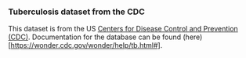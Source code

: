 ### Tuberculosis dataset from the CDC

This dataset is from the US [Centers for Disease Control and Prevention (CDC)](https://wonder.cdc.gov/tb-v2019.html). Documentation for the database can be found (here)[https://wonder.cdc.gov/wonder/help/tb.html#].